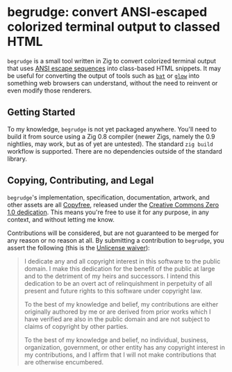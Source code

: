 # begrudge: convert ANSI-escaped colorized terminal output to classed HTML

`begrudge` is a small tool written in Zig to convert colorized terminal output
that uses [ANSI escape
sequences](https://gist.github.com/fnky/458719343aabd01cfb17a3a4f7296797) into
class-based HTML snippets. It may be useful for converting the output of tools
such as [`bat`](https://github.com/sharkdp/bat) or
[`glow`](https://github.com/charmbracelet/glow) into something web browsers can
understand, without the need to reinvent or even modify those renderers.

## Getting Started

To my knowledge, `begrudge` is not yet packaged anywhere. You'll need to build
it from source using a Zig 0.8 compiler (newer Zigs, namely the 0.9 nightlies,
may work, but as of yet are untested). The standard `zig build` workflow is
supported. There are no dependencies outside of the standard library.

## Copying, Contributing, and Legal

`begrudge`'s implementation, specification, documentation, artwork, and other
assets are all [Copyfree](http://copyfree.org/), released under the [Creative
Commons Zero 1.0
dedication](https://creativecommons.org/publicdomain/zero/1.0/). This means
you're free to use it for any purpose, in any context, and without letting me
know.

Contributions will be considered, but are not guaranteed to be merged for any
reason or no reason at all. By submitting a contribution to `begrudge`, you assert
the following (this is the [Unlicense waiver](https://unlicense.org/WAIVER)):

> I dedicate any and all copyright interest in this software to the
> public domain. I make this dedication for the benefit of the public at
> large and to the detriment of my heirs and successors. I intend this
> dedication to be an overt act of relinquishment in perpetuity of all
> present and future rights to this software under copyright law.
>
> To the best of my knowledge and belief, my contributions are either
> originally authored by me or are derived from prior works which I have
> verified are also in the public domain and are not subject to claims
> of copyright by other parties.
>
> To the best of my knowledge and belief, no individual, business,
> organization, government, or other entity has any copyright interest
> in my contributions, and I affirm that I will not make contributions
> that are otherwise encumbered.
